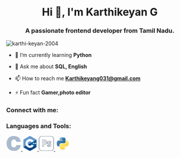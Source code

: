<h1 align="center">Hi 👋, I'm Karthikeyan G</h1>
<h3 align="center">A passionate frontend developer from Tamil Nadu.</h3>

<p align="left"> <img src="https://komarev.com/ghpvc/?username=karthi-keyan-2004&label=Profile%20views&color=0e75b6&style=flat" alt="karthi-keyan-2004" /> </p>

- 🌱 I’m currently learning **Python**

- 💬 Ask me about **SQL, English**

- 📫 How to reach me **Karthikeyang031@gmail.com**

- ⚡ Fun fact **Gamer,photo editor**

<h3 align="left">Connect with me:</h3>
<p align="left">
</p>

<h3 align="left">Languages and Tools:</h3>
<p align="left"> <a href="https://www.cprogramming.com/" target="_blank" rel="noreferrer"> <img src="https://raw.githubusercontent.com/devicons/devicon/master/icons/c/c-original.svg" alt="c" width="40" height="40"/> </a> <a href="https://www.w3schools.com/cpp/" target="_blank" rel="noreferrer"> <img src="https://raw.githubusercontent.com/devicons/devicon/master/icons/cplusplus/cplusplus-original.svg" alt="cplusplus" width="40" height="40"/> </a> <a href="https://www.photoshop.com/en" target="_blank" rel="noreferrer"> <img src="https://raw.githubusercontent.com/devicons/devicon/master/icons/photoshop/photoshop-line.svg" alt="photoshop" width="40" height="40"/> </a> <a href="https://www.python.org" target="_blank" rel="noreferrer"> <img src="https://raw.githubusercontent.com/devicons/devicon/master/icons/python/python-original.svg" alt="python" width="40" height="40"/> </a> </p>
